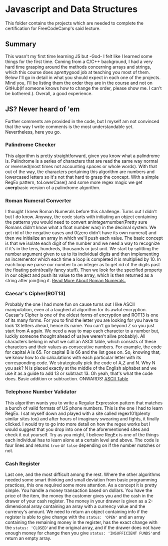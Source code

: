 # Javascript and Data Structures
This folder contains the projects which are needed to complete the certification for FreeCodeCamp's said lecture.

## Summary
This wasn't my first time learning JS but -God- I felt like I learned some things for the first time. Coming from a C/C++ background, I had a very hard time grasping around the methods concerning arrays and strings, which this course does a*pretty*good job at teaching you most of them. Below I'll go in detail in what you should expect in each one of the projects. Mind you, I'll be listing them the order they are in the course and not on GitHub(If someone knows how to change the order, please show me. I can't be bothered.). Overall, a good experience. 

## JS? Never heard of 'em
Further comments are provided in the code, but I myself am not convinced that the way I write comments is the most understandable yet. Nevertheless, here you go.

### Palindrome Checker
This algorithm is pretty straightforward, given you know what a palindrome is. Palindrome is a series of characters that are read the same way normal or reversed(most times not accounting spaces or whole words). With that out of the way, the characters pertaining this algorithm are numbers and lowercased letters so it's not that hard to grasp the concept. With a simple RegEx pattern, toLowerCase() and some more regex magic we get a**very**basic version of a palindrome algorithm.

### Roman Numeral Converter
I thought I knew Roman Numerals before this challenge. Turns out I didn't but I do know. 
Anyway, the code starts with initiating an object containing the patterns you would need to convert an*integer*number(Pretty sure Romans didn't know what a float number was) in the decimal system. We get rid of the negative cases and 0(zero didn't have its own numeral) and then we initialize an array in which we'll push each value. 
The basic concept is that we isolate each digit of the number and we need a way to recognize if it's in the tens, hundreds, thousands or just unit. We start by splitting the number argument given to us to its individual digits and then implementing an incrementor which each time a loop is completed it is multiplied by 10. In each loop we parse our number to an integer as to get rid of the digits past the floating point(really fancy stuff). Then we look for the specified property in our object and push its value to the array, which is then returned as a string after join()ing it. [Read More About Roman Numerals.](https://www.mathsisfun.com/roman-numerals.html)

### Caesar's Cipher(ROT13)
Probably the one I had more fun on cause turns out I like ASCII manipulation, even at a laughed at algorithm for its awful encryption.
Caesar's Cipher is one of the oldest forms of encryption and ROT13 is one of its many forms. For you to find the letter you are looking for you have to look 13 letters ahead, hence its name. You can't go beyond Z so you just start from A again. We need a way to map each character to a number but, luckily someone thought ahead of us(we weren't alive probably). All characters belong in what we call an ASCII table, which consists of these characters and their values as consecutive numbers. For example, the code for capital A is 65. For capital B is 66 and the list goes on.
So, knowing that, we know how to do calculations with each particular letter with its corresponding code. We strategically pick the code of A,Z and N. Why N you ask? N is placed exactly at the middle of the English alphabet and we use it as a guide to add 13 or subtract 13. Oh yeah, that's what the code does. Basic addition or subtraction. ONWARDS! [ASCII Table](https://www.asciitable.com/)

### Telephone Number Validator
This algorithm wants you to write a Regular Expression pattern that matches a bunch of valid formats of US phone numbers. This is the one I had to learn RegEx. I sat myself down and played with a site called regex101(plenty similar sites too) and after hours of imaginary swearing and fights, it finally clicked. I would try to go into more detail on how the regex works but I would suggest that you drop into one of the aforementioned sites and check it out yourself. Try as you might, I believe RegEx is one of the things each individual has to learn alone at a certain level and above. The code is four lines and returns `true` or `false` depending on if the number matches or not.

### Cash Register
Last one, and the most difficult among the rest. Where the other algorithms needed some smart thinking and small deviation from basic programming practices, this one required some more attention. As a concept it is pretty simple. You handle a money transaction based on dollars. You have the price of the item, the money the customer gives you and the cash in the drawer of your cash register. The money in your drawer is given as a 2-dimensional array containing an array with a currency value and the currency's amount. We need to return an object containing info if the register is able to give change with the `status: 'OPEN'` and an array containing the remaining money in the register, has the exact change with the `status: 'CLOSED'`and the original array, and if the drawer does not have enough money for change then you give `status: 'INSUFFICIENT FUNDS'`and return an empty array. 